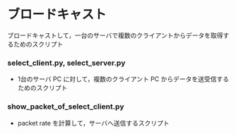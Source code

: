 # ブロードキャスト
ブロードキャストして，一台のサーバで複数のクライアントからデータを取得するためのスクリプト

### select_client.py, select_server.py
 - 1台のサーバ PC に対して，複数のクライアント PC からデータを送受信するためのスクリプト

### show_packet_of_select_client.py
 - packet rate を計算して，サーバへ送信するスクリプト
